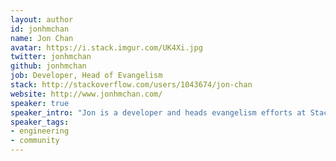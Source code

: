 ```yaml
---
layout: author
id: jonhmchan
name: Jon Chan
avatar: https://i.stack.imgur.com/UK4Xi.jpg
twitter: jonhmchan
github: jonhmchan
job: Developer, Head of Evangelism
stack: http://stackoverflow.com/users/1043674/jon-chan
website: http://www.jonhmchan.com/
speaker: true
speaker_intro: "Jon is a developer and heads evangelism efforts at Stack Overflow. He's also the founder of [Bento](https://www.bento.io/), a tech education site. He frequently speaks on product development, tech education, and diversity."
speaker_tags:
- engineering
- community
---
```

